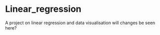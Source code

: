 # Linear_regression
A project on linear regression and data visualisation
will changes be seen here?

